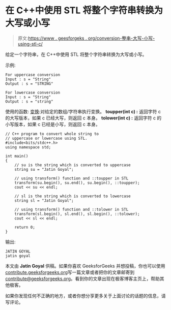 # 在 C++中使用 STL 将整个字符串转换为大写或小写

> 原文:[https://www . geesforgeks . org/conversion-整串-大写-小写-using-stl-c/](https://www.geeksforgeeks.org/conversion-whole-string-uppercase-lowercase-using-stl-c/)

给定一个字符串，在 C++中使用 STL 将整个字符串转换为大写或小写。

示例:

```
For uppercase conversion
Input : s = "String"
Output : s = "STRING"

For lowercase conversion
Input : s = "String"
Output : s = "string"

```

使用的函数:
[变换](https://www.geeksforgeeks.org/transform-c-stl-perform-operation-elements/):对给定的数组/字符串执行变换。
**toupper(int c) :** 返回字符 c 的大写版本，如果 c 已经大写，则返回 c 本身。
**tolower(int c) :** 返回字符 c 的小写版本，如果 c 已经是小写，则返回 c 本身。

```
// C++ program to convert whole string to
// uppercase or lowercase using STL.
#include<bits/stdc++.h>
using namespace std;

int main()
{
    // su is the string which is converted to uppercase
    string su = "Jatin Goyal";

    // using transform() function and ::toupper in STL
    transform(su.begin(), su.end(), su.begin(), ::toupper);
    cout << su << endl;

    // sl is the string which is converted to lowercase
    string sl = "Jatin Goyal";

    // using transform() function and ::tolower in STL
    transform(sl.begin(), sl.end(), sl.begin(), ::tolower);
    cout << sl << endl;

    return 0;
}
```

输出:

```
JATIN GOYAL
jatin goyal

```

本文由 **Jatin Goyal** 供稿。如果你喜欢 GeeksforGeeks 并想投稿，你也可以使用[contribute.geeksforgeeks.org](http://contribute.geeksforgeeks.org)写一篇文章或者把你的文章邮寄到 contribute@geeksforgeeks.org。看到你的文章出现在极客博客主页上，帮助其他极客。

如果你发现任何不正确的地方，或者你想分享更多关于上面讨论的话题的信息，请写评论。